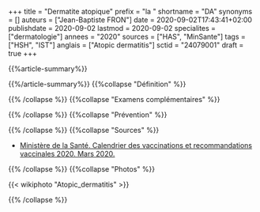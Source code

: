 +++
title = "Dermatite atopique"
prefix = "la "
shortname = "DA"
synonyms = []
auteurs = ["Jean-Baptiste FRON"]
date = 2020-09-02T17:43:41+02:00
publishdate = 2020-09-02
lastmod = 2020-09-02
specialites = ["dermatologie"]
annees = "2020"
sources = ["HAS", "MinSante"]
tags = ["HSH", "IST"]
anglais = ["Atopic dermatitis"]
sctid = "24079001"
draft = true
+++

{{%article-summary%}}



{{%/article-summary%}}
{{%collapse "Définition" %}}



{{% /collapse %}}
{{%collapse "Examens complémentaires" %}}


{{% /collapse %}}
{{%collapse "Prévention" %}}


{{% /collapse %}}
{{%collapse "Sources" %}}

- [Ministère de la Santé. Calendrier des vaccinations et recommandations vaccinales 2020. Mars 2020.](https://solidarites-sante.gouv.fr/IMG/pdf/calendrier_vaccinal_29juin20.pdf)

{{% /collapse %}}
{{%collapse "Photos" %}}

{{< wikiphoto "Atopic_dermatitis" >}}

{{% /collapse %}}
